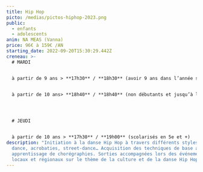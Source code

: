 ```yaml
---
title: Hip Hop
picto: /medias/pictos-hiphop-2023.png
public:
  - enfants
  - adolescents
anim: NA MEAS (Vanna)
price: 96€ à 159€ /AN
starting_date: 2022-09-20T15:30:29.442Z
creneau: >-
  # MARDI


  à partir de 9 ans > **17h30** / **18h30** (avoir 9 ans dans l’année scolaire et avoir fait au moins 1 an de danse ou sport gymnique)


  à partir de 10 ans> **18h40** / **18h40** (non débutants et jusqu’à la classe de 6e)




  # JEUDI


  à partir de 10 ans > **17h30** / **19h00** (scolarisés en 5e et +)
description: "Initiation à la danse Hip Hop à travers différents styles : break
  dance, acrobaties, street-dance… Acquisition des techniques de base avec
  apprentissage de chorégraphies. Sorties accompagnées lors des événements
  locaux et régionaux sur le thème de la culture et de la danse Hip Hop."
---
```

